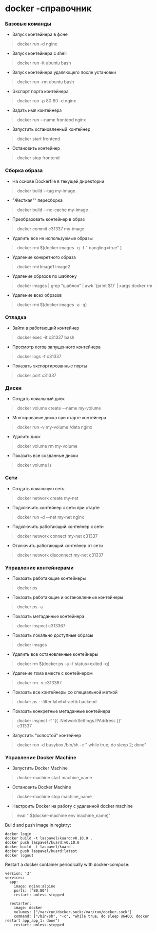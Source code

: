 # docker -справочник

### Базовые команды

- Запуск контейнера в фоне
> docker run -d nginx

- Запуск контейнера с shell
> docker run -it ubuntu bash

- Запуск контейнера удаляющего после установки
> docker run -rm ubuntu bash

- Экспорт порта контейнера
> docker run -p 80:80 -d nginx

- Задать имя контейнера
> docker run --name frontend nginx

- Запустить остановленный контейнер
> docker start frontend

- Остановить контейнер
> docker stop frontend

### Сборка образа
- На основе Dockerfile в текущей директории
> docker build --tag my-image .

- "Жесткая"" пересборка
> docker build --no-cache my-image .

- Преобразовать контейнер в образ
> docker commit c31337 my-image

- Удалить все не используемые образы
> docker rmi $(docker images -q -f " dangling=true" )

- Удаление конкретного образа
> docker rmi Image1 Image2

- Удаление образов по шаблону
> docker images | grep "шаблон" | awk '{print $1}' | xargs docker rm

- Удаление всех образов
> docker rmi $(docker images -a -q)

### Отладка

- Зайти в работающий контейнер
> docker exec -it c31337 bash

- Просмотр логов запущенного контейнера
> docker logs -f c31337

- Показать экспортированные порты
> docker port c31337

### Диски
- Создать локальный диск
> docker volume create --name my-volume

- Монтирование диска при старте контейнера
> docker run -v my-volume:/data nginx

- Удалить диск
> docker volume rm my-volume

- Показать все созданные диски
> docker volume ls

### Сети

- Создать локальную сеть
> docker network create my-net

- Подключить контейнер к сети при старте
> docker run -d --net my-net nginx

- Подключить работающий контейнер к сети
> docker network connect my-net c31337

- Отключить работающий контейнер от сети
> docker network disconnect my-net c31337

### Управление контейнерами

- Показать работающие контейнеры
> docker ps

- Показать работающие и остановленные контейнеры
> docker ps -a

- Показать метаданные контейнера
> docker inspect c313367

- Показать локально доступные образы
> docker images

- Удалить все остановленные контейнеры
> docker rm $(docker ps -a -f status=exited -q)

- Удаление тома вместе с контейнером
> docker rm -v c313367

- Показать все контейнеры со специальной меткой
> docker ps --filter label=traefik.backend

- Показать конкретные метаданные контейнера
> docker inspect -f '{{ .NetworkSettings.IPAddress }}' \
c31337

- Запустить "холостой" контейнер
> docker run -d busybox /bin/sh -c " while true; do sleep 2; done"

### Управление Docker Machine
- Запустить Docker Machine
> docker-machine start machine_name

- Остановить Docker Machine
> docker-machine stop machine_name

- Настроить Docker на работу с удаленной docker machine
> eval " $(docker-machine env machine_name)"

Build and push image in registry:
```
docker login
docker build -t laspavel/kuard:v0.10.0 .
docker push laspavel/kuard:v0.10.0
docker build -t laspavel/kuard .
docker push laspavel/kuard:latest
docker logout
```

Restart a docker container periodically with docker-compose:
```
version: '3'
services:
  app:
    image: nginx:alpine
    ports: ["80:80"]
    restart: unless-stopped

  restarter:
    image: docker
    volumes: ["/var/run/docker.sock:/var/run/docker.sock"]
    command: ["/bin/sh", "-c", "while true; do sleep 86400; docker restart app_app_1; done"]
    restart: unless-stopped

```
